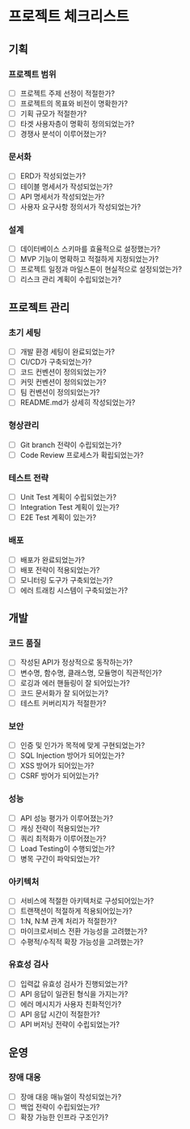 # 프로젝트 체크리스트

## 기획
### 프로젝트 범위
- [ ] 프로젝트 주제 선정이 적절한가?
- [ ] 프로젝트의 목표와 비전이 명확한가?
- [ ] 기획 규모가 적절한가?
- [ ] 타겟 사용자층이 명확히 정의되었는가?
- [ ] 경쟁사 분석이 이루어졌는가?

### 문서화
- [ ] ERD가 작성되었는가?
- [ ] 테이블 명세서가 작성되었는가?
- [ ] API 명세서가 작성되었는가?
- [ ] 사용자 요구사항 정의서가 작성되었는가?

### 설계
- [ ] 데이터베이스 스키마를 효율적으로 설정했는가?
- [ ] MVP 기능이 명확하고 적절하게 지정되었는가?
- [ ] 프로젝트 일정과 마일스톤이 현실적으로 설정되었는가?
- [ ] 리스크 관리 계획이 수립되었는가?

## 프로젝트 관리
### 초기 세팅
- [ ] 개발 환경 세팅이 완료되었는가?
- [ ] CI/CD가 구축되었는가?
- [ ] 코드 컨벤션이 정의되었는가?
- [ ] 커밋 컨벤션이 정의되었는가?
- [ ] 팀 컨벤션이 정의되었는가?
- [ ] README.md가 상세히 작성되었는가?

### 형상관리
- [ ] Git branch 전략이 수립되었는가?
- [ ] Code Review 프로세스가 확립되었는가?

### 테스트 전략
- [ ] Unit Test 계획이 수립되었는가?
- [ ] Integration Test 계획이 있는가?
- [ ] E2E Test 계획이 있는가?

### 배포
- [ ] 배포가 완료되었는가?
- [ ] 배포 전략이 적용되었는가?
- [ ] 모니터링 도구가 구축되었는가?
- [ ] 에러 트래킹 시스템이 구축되었는가?

## 개발
### 코드 품질
- [ ] 작성된 API가 정상적으로 동작하는가?
- [ ] 변수명, 함수명, 클래스명, 모듈명이 직관적인가?
- [ ] 로깅과 에러 핸들링이 잘 되어있는가?
- [ ] 코드 문서화가 잘 되어있는가?
- [ ] 테스트 커버리지가 적절한가?

### 보안
- [ ] 인증 및 인가가 목적에 맞게 구현되었는가?
- [ ] SQL Injection 방어가 되어있는가?
- [ ] XSS 방어가 되어있는가?
- [ ] CSRF 방어가 되어있는가?

### 성능
- [ ] API 성능 평가가 이루어졌는가?
- [ ] 캐싱 전략이 적용되었는가?
- [ ] 쿼리 최적화가 이루어졌는가?
- [ ] Load Testing이 수행되었는가?
- [ ] 병목 구간이 파악되었는가?

### 아키텍처
- [ ] 서비스에 적절한 아키텍처로 구성되어있는가?
- [ ] 트랜잭션이 적절하게 적용되어있는가?
- [ ] 1:N, N:M 관계 처리가 적절한가?
- [ ] 마이크로서비스 전환 가능성을 고려했는가?
- [ ] 수평적/수직적 확장 가능성을 고려했는가?

### 유효성 검사
- [ ] 입력값 유효성 검사가 진행되었는가?
- [ ] API 응답이 일관된 형식을 가지는가?
- [ ] 에러 메시지가 사용자 친화적인가?
- [ ] API 응답 시간이 적절한가?
- [ ] API 버저닝 전략이 수립되었는가?

## 운영
### 장애 대응
- [ ] 장애 대응 매뉴얼이 작성되었는가?
- [ ] 백업 전략이 수립되었는가?
- [ ] 확장 가능한 인프라 구조인가?
